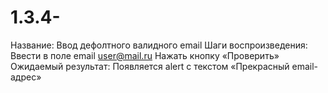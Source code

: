 # 1.3.4-
Название: Ввод дефолтного валидного email
Шаги воспроизведения:
Ввести в поле email user@mail.ru 
Нажать кнопку «Проверить»
Ожидаемый результат:
Появляется alert с текстом «Прекрасный email-адрес»
